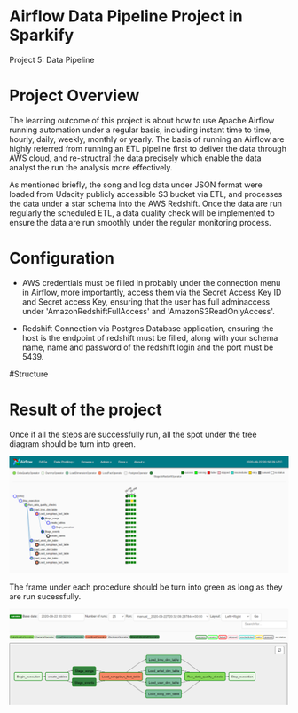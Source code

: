 # Airflow Data Pipeline Project in Sparkify

Project 5: Data Pipeline 

# Project Overview

The learning outcome of this project is about how to use Apache Airflow running automation under a regular basis, including instant time to time, hourly, daily, weekly, monthly or yearly. The basis of running an Airflow are highly referred from running an ETL pipeline first to deliver the data through AWS cloud, and re-structral the data precisely which enable the data analyst the run the analysis more effectively. 

As mentioned briefly, the song and log data under JSON format were loaded from Udacity publicly accessible S3 bucket via ETL, and processes the data under a star schema into the AWS Redshift. Once the data are run regularly the scheduled ETL, a data quality check will be implemented to ensure the data are run smoothly under the regular monitoring process.

# Configuration 
- AWS credentials must be filled in probably under the connection menu in Airflow, more importantly, access them via the Secret Access Key ID and Secret access Key, ensuring that the user has full adminaccess under 'AmazonRedshiftFullAccess' and 'AmazonS3ReadOnlyAccess'. 

- Redshift Connection via Postgres Database application, ensuring the host is the endpoint of redshift must be filled, along with your schema name, name and password of the redshift login and the port must be 5439.  

#Structure 





# Result of the project

Once if all the steps are successfully run, all the spot under the tree diagram should be turn into green. 

<img src="images/tree_graph.PNG">



The frame under each procedure should be turn into green as long as they are run sucessfully. 

<img src="images/pipeline_graph.PNG">
